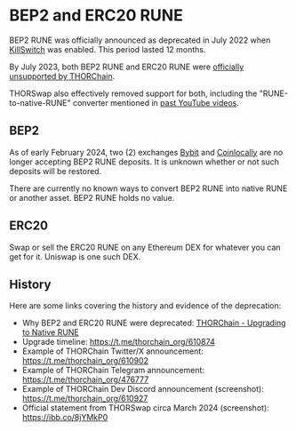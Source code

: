 # BEP2 and ERC20 RUNE

BEP2 RUNE was officially announced as deprecated in July 2022 when
[KillSwitch] was enabled.  This period lasted 12 months.

By July 2023, both BEP2 RUNE and ERC20 RUNE were
[officially unsupported by THORChain][1].

THORSwap also effectively removed support for both, including the
"RUNE-to-native-RUNE" converter mentioned in [past YouTube videos][2].

## BEP2

As of early February 2024, two (2) exchanges [Bybit] and [Coinlocally] are no
longer accepting BEP2 RUNE deposits.  It is unknown whether or not such
deposits will be restored.

<div class="warning">
There are currently no known ways to convert BEP2 RUNE into native
RUNE or another asset.  BEP2 RUNE holds no value.
</div>

## ERC20

Swap or sell the ERC20 RUNE on any Ethereum DEX for whatever you can get for
it.  Uniswap is one such DEX.

## History

Here are some links covering the history and evidence of the deprecation:

- Why BEP2 and ERC20 RUNE were deprecated: [THORChain - Upgrading to Native RUNE][3]
- Upgrade timeline: <https://t.me/thorchain_org/610874>
- Example of THORChain Twitter/X announcement: <https://t.me/thorchain_org/610902>
- Example of THORChain Telegram announcement: <https://t.me/thorchain_org/476777>
- Example of THORChain Dev Discord announcement (screenshot): <https://t.me/thorchain_org/610927>
- Official statement from THORSwap circa March 2024 (screenshot): <https://ibb.co/8jYMkP0>

[1]: https://medium.com/thorchain/thorchain-q2-23-ecosystem-report-c1f4d6a4c3fb
[2]: https://www.youtube.com/watch?v=xp0t5cOW2os
[3]: https://medium.com/thorchain/upgrading-to-native-rune-a9d48e0bf40f
[Bybit]: https://www.bybit.com/
[Coinlocally]: https://coinlocally.com/
[KillSwitch]: https://medium.com/thorchain/upgrading-to-native-rune-a9d48e0bf40f#7829
